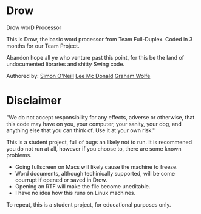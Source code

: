 Drow
====

Drow worD Processor

This is Drow, the basic word processor from Team Full-Duplex.
Coded in 3 months for our Team Project.

Abandon hope all ye who venture past this point,
for this be the land of undocumented libraries and shitty Swing code.

Authored by:
  [Simon O'Neill](https://github.com/oneillsimon)
  [Lee Mc Donald](https://github.com/dartvader)
  [Graham Wolfe](https://github.com/gwolfe)
  

Disclaimer
==========

"We do not accept responsibility for any effects, adverse or otherwise,
 that this code may have on you, your computer, your sanity, your dog,
 and anything else that you can think of. 
 Use it at your own risk."

This is a student project, full of bugs an likely not to run.
It is recommened you do not run at all, however if you choose to, there are some known problems.

  - Going fullscreen on Macs will likely cause the machine to freeze.
  - Word documents, although techinically supported, will be come courrupt if opened or saved in Drow.
  - Opening an RTF will make the file become uneditable.
  - I have no idea how this runs on Linux machines.
  
To repeat, this is a student project, for educational purposes only.
